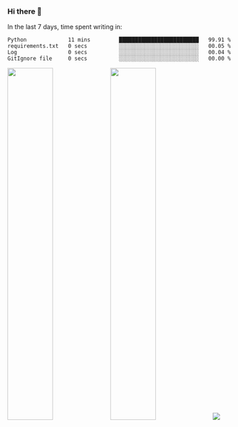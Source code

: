 ### Hi there 👋

In the last 7 days, time spent writing in:

<!--START_SECTION:waka-->

```text
Python             11 mins         █████████████████████████   99.91 %
requirements.txt   0 secs          ░░░░░░░░░░░░░░░░░░░░░░░░░   00.05 %
Log                0 secs          ░░░░░░░░░░░░░░░░░░░░░░░░░   00.04 %
GitIgnore file     0 secs          ░░░░░░░░░░░░░░░░░░░░░░░░░   00.00 %
```

<!--END_SECTION:waka-->

<img src="https://wakatime.com/share/@jimtje/5d0c92de-08f8-4a72-8f2f-6a9693d1e318.svg" width=45% height=45%> <img src="https://wakatime.com/share/@jimtje/501498ae-bda5-4da7-a89d-b40bcdd5556d.svg" width=45% height=45%>
![](https://hit.yhype.me/github/profile?user_id=43537315)
